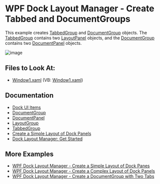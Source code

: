 
# WPF Dock Layout Manager - Create Tabbed and DocumentGroups


This example creates [TabbedGroup](https://docs.devexpress.com/WPF/DevExpress.Xpf.Docking.TabbedGroup) and [DocumentGroup](https://docs.devexpress.com/WPF/DevExpress.Xpf.Docking.DocumentGroup) objects. The [TabbedGroup](https://docs.devexpress.com/WPF/DevExpress.Xpf.Docking.TabbedGroup) contains two [LayoutPanel](https://docs.devexpress.com/WPF/DevExpress.Xpf.Docking.LayoutPanel) objects, and the [DocumentGroup](https://docs.devexpress.com/WPF/DevExpress.Xpf.Docking.DocumentGroup) contains two [DocumentPanel](https://docs.devexpress.com/WPF/DevExpress.Xpf.Docking.DocumentPanel) objects.

![image](https://user-images.githubusercontent.com/12169834/173875380-1597a66d-d862-4728-a2df-0656f350ebd5.png)

<!-- default file list -->
## Files to Look At:

* [Window1.xaml](./CS/CreateTabbedAndDocumentGroups/Window1.xaml) (VB: [Window1.xaml](./VB/CreateTabbedAndDocumentGroups/Window1.xaml))
<!-- default file list end -->

## Documentation

- [Dock UI Items](https://docs.devexpress.com/WPF/7209/controls-and-libraries/layout-management/dock-windows/dock-items)
- [DocumentGroup](https://docs.devexpress.com/WPF/DevExpress.Xpf.Docking.DocumentGroup)
- [DocumentPanel](https://docs.devexpress.com/WPF/DevExpress.Xpf.Docking.DocumentPanel)
- [LayoutGroup](https://docs.devexpress.com/WPF/DevExpress.Xpf.Docking.LayoutGroup)
- [TabbedGroup](https://docs.devexpress.com/WPF/DevExpress.Xpf.Docking.TabbedGroup)
- [Create a Simple Layout of Dock Panels](https://docs.devexpress.com/WPF/6654/controls-and-libraries/layout-management/dock-windows/getting-started/how-to-create-a-simple-layout-of-dock-panes)
- [Dock Layout Manager: Get Started](https://docs.devexpress.com/WPF/6820/controls-and-libraries/layout-management/dock-windows/getting-started/dock-layout-manager)

## More Examples

- [WPF Dock Layout Manager - Create a Simple Layout of Dock Panes](https://github.com/DevExpress-Examples/how-to-create-a-simple-layout-of-dock-panes-e1600)
- [WPF Dock Layout Manager - Create a Complex Layout of Dock Panels](https://github.com/DevExpress-Examples/how-to-create-a-complex-layout-of-dock-panels-e1663)
- [WPF Dock Layout Manager - Сreate a DocumentGroup with Two Tabs](https://github.com/DevExpress-Examples/how-to-create-a-documentgroup-with-two-tabs-e1670)
